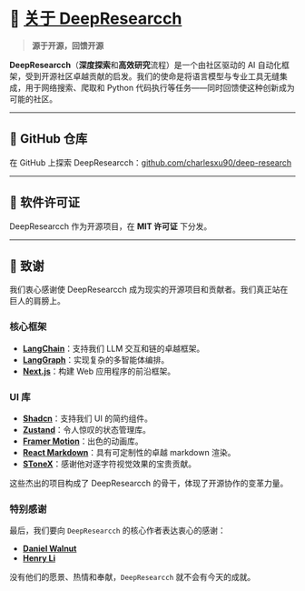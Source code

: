 # 🦌 [关于 DeepResearcch](https://github.com/charlesxu90/deep-research)

> **源于开源，回馈开源**

**DeepResearcch**（**深度探索**和**高效研究**流程）是一个由社区驱动的 AI 自动化框架，受到开源社区卓越贡献的启发。我们的使命是将语言模型与专业工具无缝集成，用于网络搜索、爬取和 Python 代码执行等任务——同时回馈使这种创新成为可能的社区。

---

## 🌟 GitHub 仓库

在 GitHub 上探索 DeepResearcch：[github.com/charlesxu90/deep-research](https://github.com/charlesxu90/deep-research)

---

## 📜 软件许可证

DeepResearcch 作为开源项目，在 **MIT 许可证** 下分发。

---

## 🙌 致谢

我们衷心感谢使 DeepResearcch 成为现实的开源项目和贡献者。我们真正站在巨人的肩膀上。

### 核心框架
- **[LangChain](https://github.com/langchain-ai/langchain)**：支持我们 LLM 交互和链的卓越框架。
- **[LangGraph](https://github.com/langchain-ai/langgraph)**：实现复杂的多智能体编排。
- **[Next.js](https://nextjs.org/)**：构建 Web 应用程序的前沿框架。

### UI 库
- **[Shadcn](https://ui.shadcn.com/)**：支持我们 UI 的简约组件。
- **[Zustand](https://zustand.docs.pmnd.rs/)**：令人惊叹的状态管理库。
- **[Framer Motion](https://www.framer.com/motion/)**：出色的动画库。
- **[React Markdown](https://www.npmjs.com/package/react-markdown)**：具有可定制性的卓越 markdown 渲染。
- **[SToneX](https://github.com/stonexer)**：感谢他对逐字符视觉效果的宝贵贡献。

这些杰出的项目构成了 DeepResearcch 的骨干，体现了开源协作的变革力量。

### 特别感谢
最后，我们要向 `DeepResearcch` 的核心作者表达衷心的感谢：

- **[Daniel Walnut](https://github.com/hetaoBackend/)**
- **[Henry Li](https://github.com/magiccube/)**

没有他们的愿景、热情和奉献，`DeepResearcch` 就不会有今天的成就。
